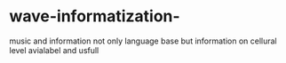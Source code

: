 # wave-informatization-
music and information not only language base but information on cellural level avialabel and usfull 
